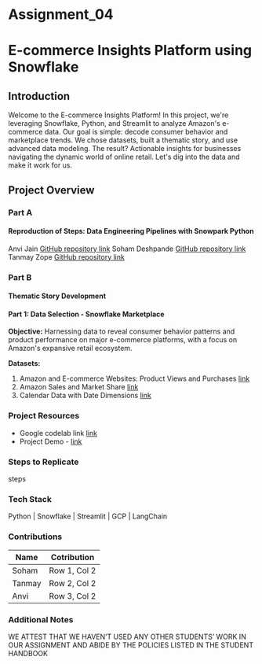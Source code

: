 # Assignment_04
# E-commerce Insights Platform using Snowflake

## Introduction
Welcome to the E-commerce Insights Platform! In this project, we're leveraging Snowflake, Python, and Streamlit to analyze Amazon's e-commerce data. Our goal is simple: decode consumer behavior and marketplace trends. We chose datasets, built a thematic story, and use advanced data modeling. The result? Actionable insights for businesses navigating the dynamic world of online retail. Let's dig into the data and make it work for us.

## Project Overview

### Part A

#### **Reproduction of Steps: Data Engineering Pipelines with Snowpark Python**

Anvi Jain [GitHub repository link](https://github.com/jainanv/sfguide-data-engineering-with-snowpark-python-anvi)
Soham Deshpande [GitHub repository link](https://github.com/SohamD148/sfguide-data-engineering-with-snowpark-python)
Tanmay Zope [GitHub repository link]()

### Part B

#### **Thematic Story Development**

   #### Part 1: Data Selection - Snowflake Marketplace

   **Objective:**
   Harnessing data to reveal consumer behavior patterns and product performance on major e-commerce platforms, with a focus on Amazon's expansive retail ecosystem.

   **Datasets:**
   1. Amazon and E-commerce Websites: Product Views and Purchases [link](https://app.snowflake.com/marketplace/listing/GZT1ZA3NK6/similarweb-ltd-amazon-and-e-commerce-websites-product-views-and-purchases?search=amazon)
   2. Amazon Sales and Market Share [link](https://app.snowflake.com/marketplace/listing/GZSOZ18UTU/jungle-scout-amazon-sales-and-market-share-demo?search=amazon)
   3. Calendar Data with Date Dimensions [link](https://app.snowflake.com/marketplace/listing/GZSUZCCDD/infocepts-calendar-data-with-date-dimensions-free-ready-to-use)

### Project Resources
* Google codelab link [link]()
* Project Demo - [link]()
### Steps to Replicate
steps
### Tech Stack
Python | Snowflake | Streamlit | GCP | LangChain
### Contributions
| Name | Cotribution |
|----------|----------|
| Soham | Row 1, Col 2 |
| Tanmay | Row 2, Col 2 |
| Anvi | Row 3, Col 2 |


### Additional Notes
WE ATTEST THAT WE HAVEN’T USED ANY OTHER STUDENTS’ WORK IN OUR ASSIGNMENT AND ABIDE BY THE
POLICIES LISTED IN THE STUDENT HANDBOOK